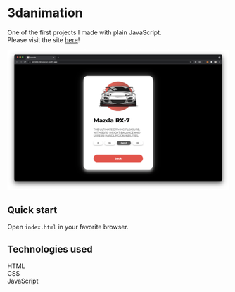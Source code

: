 # 3danimation

One of the first projects I made with plain JavaScript.\
Please visit the site [here](https://eremitik-3d-popout.netlify.app/)!

![home](./home.png)

## Quick start

Open `index.html` in your favorite browser.

## Technologies used

HTML\
CSS\
JavaScript
